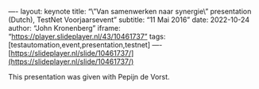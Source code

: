 —-
layout: keynote
title: “\”Van samenwerken naar synergie\” presentation (Dutch), TestNet Voorjaarsevent”
subtitle: “11 Mai 2016”
date: 2022-10-24
author: “John Kronenberg”
iframe: “https://player.slideplayer.nl/43/10461737”
tags: [testautomation,event,presentation,testnet]
—-
[https://slideplayer.nl/slide/10461737/](https://slideplayer.nl/slide/10461737/)

This presentation was given with Pepijn de Vorst.
